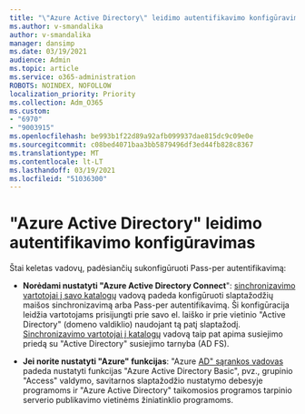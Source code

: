```yaml
---
title: "\"Azure Active Directory\" leidimo autentifikavimo konfigūravimas"
ms.author: v-smandalika
author: v-smandalika
manager: dansimp
ms.date: 03/19/2021
audience: Admin
ms.topic: article
ms.service: o365-administration
ROBOTS: NOINDEX, NOFOLLOW
localization_priority: Priority
ms.collection: Adm_O365
ms.custom:
- "6970"
- "9003915"
ms.openlocfilehash: be993b1f22d89a92afb099937dae815dc9c09e0e
ms.sourcegitcommit: c08bed4071baa3bb5879496df3ed44fb828c8367
ms.translationtype: MT
ms.contentlocale: lt-LT
ms.lasthandoff: 03/19/2021
ms.locfileid: "51036300"
---
```

# <a name="configure-azure-active-directory-pass-through-authentication"></a>"Azure Active Directory" leidimo autentifikavimo konfigūravimas

Štai keletas vadovų, padėsiančių sukonfigūruoti Pass-per autentifikavimą:

- **Norėdami nustatyti "Azure Active Directory Connect**": [sinchronizavimo vartotojai į savo katalogų](https://admin.microsoft.com/AdminPortal/Home) vadovą padeda konfigūruoti slaptažodžių maišos sinchronizavimą arba Pass-per autentifikavimą. Ši konfigūracija leidžia vartotojams prisijungti prie savo el. laiško ir prie vietinio "Active Directory" (domeno valdiklio) naudojant tą patį slaptažodį.  [Sinchronizavimo vartotojai į katalogų](https://admin.microsoft.com/AdminPortal/Home) vadovą taip pat apima susiejimo priedą su "Active Directory" susiejimo tarnyba (AD FS).

- **Jei norite nustatyti "Azure" funkcijas**: "Azure [AD" sąrankos vadovas](https://admin.microsoft.com/adminportal/home#/modernonboarding/azureadsetup) padeda nustatyti funkcijas "Azure Active Directory Basic", pvz., grupinio "Access" valdymo, savitarnos slaptažodžio nustatymo debesyje programoms ir "Azure Active Directory" taikomosios programos tarpinio serverio publikavimo vietinėms žiniatinklio programoms.


